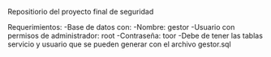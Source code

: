 Repositiorio del proyecto final de seguridad

Requerimientos:
-Base de datos con:
  -Nombre: gestor
  -Usuario con permisos de administrador: root
  -Contraseña: toor
  -Debe de tener las tablas servicio y usuario que se pueden generar con el archivo gestor.sql
